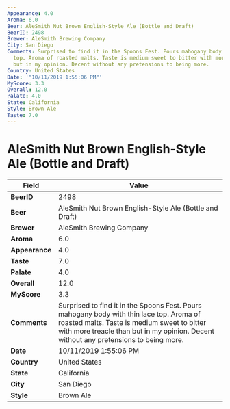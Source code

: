 ```yaml
---
Appearance: 4.0
Aroma: 6.0
Beer: AleSmith Nut Brown English-Style Ale (Bottle and Draft)
BeerID: 2498
Brewer: AleSmith Brewing Company
City: San Diego
Comments: Surprised to find it in the Spoons Fest. Pours mahogany body with thin lace
  top. Aroma of roasted malts. Taste is medium sweet to bitter with more treacle than
  but in my opinion. Decent without any pretensions to being more.
Country: United States
Date: '"10/11/2019 1:55:06 PM"'
MyScore: 3.3
Overall: 12.0
Palate: 4.0
State: California
Style: Brown Ale
Taste: 7.0
---
```


# AleSmith Nut Brown English-Style Ale (Bottle and Draft)

| Field         | Value |
|---------------|-------|
| **BeerID** | 2498 |
| **Beer** | AleSmith Nut Brown English-Style Ale (Bottle and Draft) |
| **Brewer** | AleSmith Brewing Company |
| **Aroma** | 6.0 |
| **Appearance** | 4.0 |
| **Taste** | 7.0 |
| **Palate** | 4.0 |
| **Overall** | 12.0 |
| **MyScore** | 3.3 |
| **Comments** | Surprised to find it in the Spoons Fest. Pours mahogany body with thin lace top. Aroma of roasted malts. Taste is medium sweet to bitter with more treacle than but in my opinion. Decent without any pretensions to being more. |
| **Date** | 10/11/2019 1:55:06 PM |
| **Country** | United States |
| **State** | California |
| **City** | San Diego |
| **Style** | Brown Ale |
